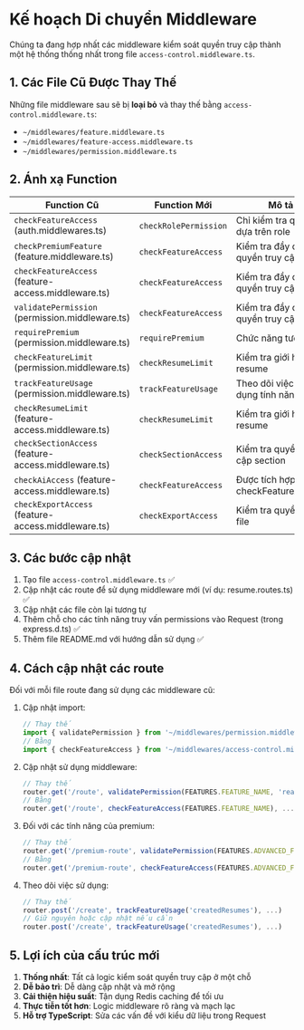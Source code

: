 # Kế hoạch Di chuyển Middleware

Chúng ta đang hợp nhất các middleware kiểm soát quyền truy cập thành một hệ thống thống nhất trong file `access-control.middleware.ts`.

## 1. Các File Cũ Được Thay Thế

Những file middleware sau sẽ bị **loại bỏ** và thay thế bằng `access-control.middleware.ts`:

- `~/middlewares/feature.middleware.ts`
- `~/middlewares/feature-access.middleware.ts`
- `~/middlewares/permission.middleware.ts`

## 2. Ánh xạ Function

| Function Cũ                                         | Function Mới          | Mô tả                                |
| --------------------------------------------------- | --------------------- | ------------------------------------ |
| `checkFeatureAccess` (auth.middlewares.ts)          | `checkRolePermission` | Chỉ kiểm tra quyền dựa trên role     |
| `checkPremiumFeature` (feature.middleware.ts)       | `checkFeatureAccess`  | Kiểm tra đầy đủ quyền truy cập       |
| `checkFeatureAccess` (feature-access.middleware.ts) | `checkFeatureAccess`  | Kiểm tra đầy đủ quyền truy cập       |
| `validatePermission` (permission.middleware.ts)     | `checkFeatureAccess`  | Kiểm tra đầy đủ quyền truy cập       |
| `requirePremium` (permission.middleware.ts)         | `requirePremium`      | Chức năng tương tự                   |
| `checkFeatureLimit` (permission.middleware.ts)      | `checkResumeLimit`    | Kiểm tra giới hạn tạo resume         |
| `trackFeatureUsage` (permission.middleware.ts)      | `trackFeatureUsage`   | Theo dõi việc sử dụng tính năng      |
| `checkResumeLimit` (feature-access.middleware.ts)   | `checkResumeLimit`    | Kiểm tra giới hạn tạo resume         |
| `checkSectionAccess` (feature-access.middleware.ts) | `checkSectionAccess`  | Kiểm tra quyền truy cập section      |
| `checkAiAccess` (feature-access.middleware.ts)      | `checkFeatureAccess`  | Được tích hợp vào checkFeatureAccess |
| `checkExportAccess` (feature-access.middleware.ts)  | `checkExportAccess`   | Kiểm tra quyền xuất file             |

## 3. Các bước cập nhật

1. Tạo file `access-control.middleware.ts` ✅
2. Cập nhật các route để sử dụng middleware mới (ví dụ: resume.routes.ts) ✅
3. Cập nhật các file còn lại tương tự
4. Thêm chỗ cho các tính năng truy vấn permissions vào Request (trong express.d.ts) ✅
5. Thêm file README.md với hướng dẫn sử dụng ✅

## 4. Cách cập nhật các route

Đối với mỗi file route đang sử dụng các middleware cũ:

1. Cập nhật import:

   ```typescript
   // Thay thế
   import { validatePermission } from '~/middlewares/permission.middleware'
   // Bằng
   import { checkFeatureAccess } from '~/middlewares/access-control.middleware'
   ```

2. Cập nhật sử dụng middleware:

   ```typescript
   // Thay thế
   router.get('/route', validatePermission(FEATURES.FEATURE_NAME, 'read'), ...)
   // Bằng
   router.get('/route', checkFeatureAccess(FEATURES.FEATURE_NAME), ...)
   ```

3. Đối với các tính năng của premium:

   ```typescript
   // Thay thế
   router.get('/premium-route', validatePermission(FEATURES.ADVANCED_FEATURE, 'read'), requirePremium, ...)
   // Bằng
   router.get('/premium-route', checkFeatureAccess(FEATURES.ADVANCED_FEATURE), requirePremium, ...)
   ```

4. Theo dõi việc sử dụng:
   ```typescript
   // Thay thế
   router.post('/create', trackFeatureUsage('createdResumes'), ...)
   // Giữ nguyên hoặc cập nhật nếu cần
   router.post('/create', trackFeatureUsage('createdResumes'), ...)
   ```

## 5. Lợi ích của cấu trúc mới

1. **Thống nhất**: Tất cả logic kiểm soát quyền truy cập ở một chỗ
2. **Dễ bảo trì**: Dễ dàng cập nhật và mở rộng
3. **Cải thiện hiệu suất**: Tận dụng Redis caching để tối ưu
4. **Thực tiễn tốt hơn**: Logic middleware rõ ràng và mạch lạc
5. **Hỗ trợ TypeScript**: Sửa các vấn đề với kiểu dữ liệu trong Request
